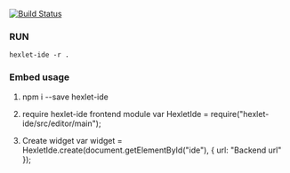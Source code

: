 [![Build Status](https://travis-ci.org/Hexlet/hexlet-ide.svg?branch=master)](https://travis-ci.org/Hexlet/hexlet-ide)

### RUN
    hexlet-ide -r .

### Embed usage

1. npm i --save hexlet-ide
2. require hexlet-ide frontend module
   var HexletIde = require("hexlet-ide/src/editor/main");

3. Create widget
   var widget = HexletIde.create(document.getElementById("ide"), {
     url: "Backend url"
   });
